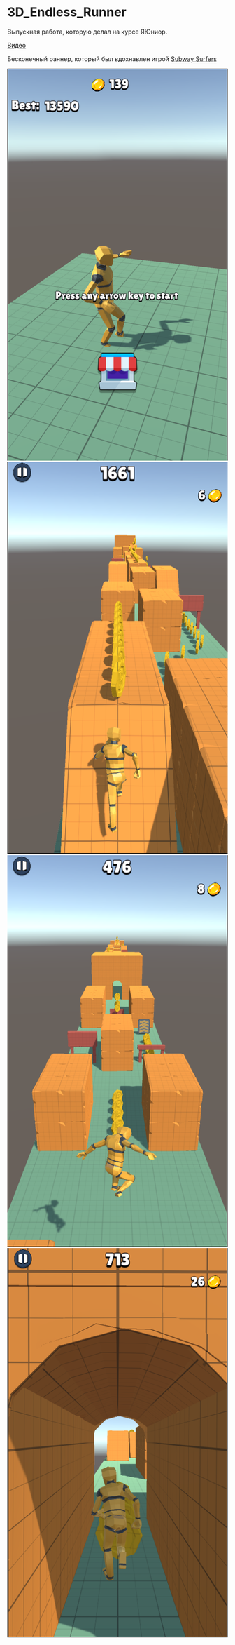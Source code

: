 # 3D_Endless_Runner
Выпускная работа, которую делал на курсе ЯЮниор.

[Видео](https://youtu.be/Q4dhZGdoiRY)

Бесконечный раннер, который был вдохнавлен игрой [Subway Surfers](https://play.google.com/store/apps/details?id=com.kiloo.subwaysurf&hl=ru&gl=US)

![Image alt](https://github.com/Sup-00/3D_Endless_Runner/blob/main/3DEndlessRunner_1.png)
![Image alt](https://github.com/Sup-00/3D_Endless_Runner/blob/main/3DEndlessRunner_2.png)
![Image alt](https://github.com/Sup-00/3D_Endless_Runner/blob/main/3DEndlessRunner_3.png)
![Image alt](https://github.com/Sup-00/3D_Endless_Runner/blob/main/3DEndlessRunner_4.png)
